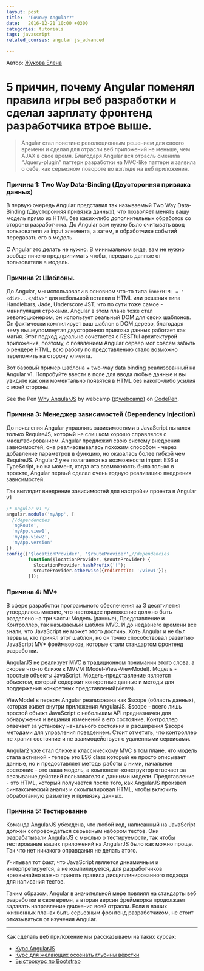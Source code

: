 ```yaml
---
layout: post
title:  "Почему Angular?"
date:   2016-12-21 10:00 +0300
categories: tutorials
tags: javascript
related_courses: angular js_advanced

---
```

Автор: [Жукова Елена](https://ua.linkedin.com/in/helenzhukova)
# 5 причин, почему Angular поменял правила игры веб разработки и сделал зарплату фронтенд разработчика втрое выше.
<blockquote>Angular стал поистине революционным решением для своего времени и сделал для отрасли веб приложений не меньше, чем AJAX в свое время. Благодаря Angular вся отрасль сменила “Jquery-plugin” паттерн разработки на MVC-like паттерн и заявила о себе, как серьезном повороте во взгляде на веб приложения.</blockquote>


### <span class="icon-homecode" id="one" data-magellan-target="one"></span> Причина 1: Two Way Data-Binding (Двусторонняя привязка данных)
В первую очередь Angular представил так называемый Two Way Data-Binding (Двусторонняя привязка данных), что позволяет менять вашу модель прямо из HTML без каких-либо дополнительных обработок со стороны разработчика. 
До Angular вам нужно было считывать ввод пользователя из input элемента, а затем, в обработчике событий передавать его в модель.


С Angular это делать не нужно. В минимальном виде, вам не нужно вообще ничего предпринимать чтобы, передать данные от пользователя в модель.

### <span class="icon-homecode" id="two" data-magellan-target="two"></span> Причина 2: Шаблоны.

До Angular, мы использовали в основном что-то типа ```innerHTML = "<div>...</div>"``` для небольшой вставки в HTML или решения типа Handlebars, Jade, Underscore JST, что по сути тоже самое - манипуляция строками. Angular в этом плане тоже стал революционером, он использует реальный DOM для своих шаблонов. Он фактически компилирует ваш шаблон в DOM дерево, благодаря чему вышеупомянутая двусторонняя привязка данных работает как магия. 
Этот подход идеально сочетается с RESTful архитектурой приложения, поэтому, с появлением Angular сервер мог совсем забыть о рендере HTML, всю работу по представлению стало возможно переложить на сторону клиента.

Вот базовый пример шаблона + two-way data binding реализованный на Angular v1. Попробуйте ввести в поле для ввода любые данные и вы увидите как они моментально появятся в HTML без какого-либо усилия с моей стороны.

<p data-height="265" data-theme-id="0" data-slug-hash="NbJENp" data-default-tab="html,result" data-user="webcamp" data-embed-version="2" data-pen-title="Why AngularJS" class="codepen">See the Pen <a href="http://codepen.io/webcamp/pen/NbJENp/">Why AngularJS</a> by webcamp (<a href="http://codepen.io/webcamp">@webcamp</a>) on <a href="http://codepen.io">CodePen</a>.</p>
<script async src="https://production-assets.codepen.io/assets/embed/ei.js"></script>

### <span class="icon-homecode" id="three" data-magellan-target="three"></span> Причина 3: Менеджер зависимостей (Dependency Injection)

До появления Angular управлять зависимостями в JavaScript пытался только RequireJS, который не слишком хорошо справлялся с масштабированием. Angular предложил свою систему внедрения зависимостей, она реализовывалась похожим способом - через добавление параметров в функцию, но оказалась более гибкой чем RequireJS. 
                                                                            Angular2 уже полагается на возможности import ES6 и TypeScript, но на момент, когда эта возможность была только в проекте, Angular первый сделал очень годную реализацию внедрения зависимостей.

Так выглядит внедрение зависимостей для настройки проекта в Angular v1

```javascript
/* Angular v1 */
angular.module('myApp', [
  //dependencies
  'ngRoute', 
  'myApp.view1',
  'myApp.view2',
  'myApp.version'
]).
config(['$locationProvider', '$routeProvider',//dependencies 
        function($locationProvider, $routeProvider) {
          $locationProvider.hashPrefix('!');
          $routeProvider.otherwise({redirectTo: '/view1'});
        }]);
```

### <span class="icon-homecode" id="four" data-magellan-target="four"></span> Причина 4: MV*

В сфере разработки программного обеспечения за 3 десятилетия утвердилось мнение, что настоящее приложение должно быть разделено на три части: Модель (данные), Представление и Контроллер, так называемый шаблон MVC.
И до недавнего времени все знали, что JavaScript не может этого достичь. Хоть Angular и не был первым, кто принял этот шаблон, но он точно способствовал развитию JavaScript MV* фреймворков, которые стали стандартом фронтенд разработки. 

AngularJS не реализует MVC в традиционном понимании этого слова, а скорее что-то ближе к MVVM (Model-View-ViewModel).
Модель - простые объекты JavaScript. 
Модель-представление является объектом, который содержит конкретные данные и методы для поддержания конкретных представлений(views).

ViewModel в первом Angular реализована как $scope (область данных), которая живет внутри приложения AngularJS. $scope - всего лишь простой объект JavaScript с небольшим API предназначен для обнаружения и вещания изменений в его состояние.
Контроллер отвечает за установку начального состояния и расширения $scope методами для управления поведением. Стоит отметить, что контроллер не хранит состояние и не взаимодействует с удаленными сервисами.

Angular2 уже стал ближе к классическому MVC в том плане, что модель стала активной - теперь это ES6 class который не просто описывает данные, но и предоставляет методы работы с ними, начальное состояние - это ваша модель, а компонент-конструктор отвечает за связывание действий пользователя с данными модели.
Представление - это HTML, который получается после того, как AngularJS произвел синтаксический анализ и скомпилировал HTML, чтобы включить обработанную разметку и привязку данных.

### <span class="icon-homecode" id="five" data-magellan-target="five"></span> Причина 5: Тестирование

Команда AngularJS убеждена, что любой код, написанный на JavaScript должен сопровождаться серьезным набором тестов. Они разрабатывали AngularJS с мыслью о тестируемости, так чтобы тестирование ваших приложений на AngularJS было как можно проще. Так что нет никакого оправдания не делать этого.

Учитывая тот факт, что JavaScript является динамичным и интерпретируется, а не компилируется, для разработчиков чрезвычайно важно принять правила дисциплинированного подхода для написания тестов.

Таким образом, Angular в значительной мере повлиял на стандарты веб разработки в свое время, а вторая версия фреймворка продолжает задавать направление движения всей отрасли. Если в ваших жизненных планах быть серьезным фронтенд разработчиком, не стоит отказываться от изучения Angular. 

---

Как сделать веб приложение мы рассказываем на таких курсах:

- [Курс AngularJS](https://www.webcamp.com.ua/courses/angular)
- [Курс для желающих осознать глубины вёрстки](https://www.webcamp.com.ua/courses/frontend_basic)
- [Быстрокурс по Bootstrap](https://www.webcamp.com.ua/courses/boostrap)